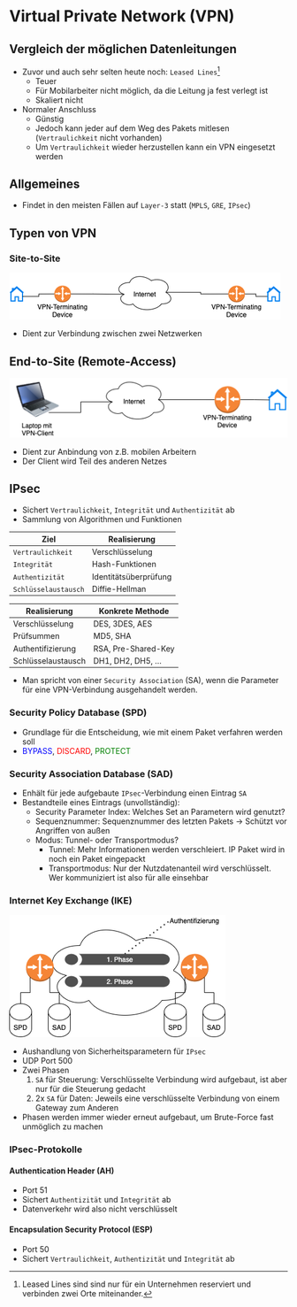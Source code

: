 # Virtual Private Network (VPN)
## Vergleich der möglichen Datenleitungen

* Zuvor und auch sehr selten heute noch: `Leased Lines`[^1]
    * Teuer
    * Für Mobilarbeiter nicht möglich, da die Leitung ja fest verlegt ist
    * Skaliert nicht
* Normaler Anschluss
    * Günstig
    * Jedoch kann jeder auf dem Weg des Pakets mitlesen (`Vertraulichkeit` nicht vorhanden)
    * Um `Vertraulichkeit` wieder herzustellen kann ein VPN eingesetzt werden

## Allgemeines

* Findet in den meisten Fällen auf `Layer-3` statt (`MPLS`, `GRE`, `IPsec`)

## Typen von VPN
### Site-to-Site

![Site-to-Site](../img/site2site_vpn.png)

* Dient zur Verbindung zwischen zwei Netzwerken

## End-to-Site (Remote-Access)

![End-to-Site](../img/end2site_vpn.png)

* Dient zur Anbindung von z.B. mobilen Arbeitern
* Der Client wird Teil des anderen Netzes

## IPsec

* Sichert `Vertraulichkeit`, `Integrität` und `Authentizität` ab
* Sammlung von Algorithmen und Funktionen

| Ziel                 | Realisierung          |
| -                    | -                     |
| `Vertraulichkeit`    | Verschlüsselung       |
| `Integrität`         | Hash-Funktionen       |
| `Authentizität`      | Identitätsüberprüfung |
| `Schlüsselaustausch` | Diffie-Hellman        |

| Realisierung       | Konkrete Methode    |
| -                  | -                   |
| Verschlüsselung    | DES, 3DES, AES      |
| Prüfsummen         | MD5, SHA            |
| Authentifizierung  | RSA, Pre-Shared-Key |
| Schlüsselaustausch | DH1, DH2, DH5, …    |

* Man spricht von einer `Security Association` (SA), wenn die Parameter für eine VPN-Verbindung
  ausgehandelt werden.

### Security Policy Database (SPD)

* Grundlage für die Entscheidung, wie mit einem Paket verfahren werden soll
* <span style="color: blue">BYPASS</span>, <span style="color: red">DISCARD</span>,
  <span style="color: green">PROTECT</span>

### Security Association Database (SAD)

* Enhält für jede aufgebaute `IPsec`-Verbindung einen Eintrag `SA`
* Bestandteile eines Eintrags (unvollständig):
    * Security Parameter Index: Welches Set an Parametern wird genutzt?
    * Sequenznummer: Sequenznummer des letzten Pakets -> Schützt vor Angriffen von außen
    * Modus: Tunnel- oder Transportmodus?
        * Tunnel: Mehr Informationen werden verschleiert. IP Paket wird in noch ein Paket eingepackt
        * Transportmodus: Nur der Nutzdatenanteil wird verschlüsselt. Wer kommuniziert ist also für
          alle einsehbar

### Internet Key Exchange (IKE)

![IKE-Phasen](../img/ike_vpn.png)

* Aushandlung von Sicherheitsparametern für `IPsec`
* UDP Port 500
* Zwei Phasen
    1. `SA` für Steuerung: Verschlüsselte Verbindung wird aufgebaut, ist aber nur für die Steuerung
       gedacht
    2. 2x `SA` für Daten: Jeweils eine verschlüsselte Verbindung von einem Gateway zum Anderen
* Phasen werden immer wieder erneut aufgebaut, um Brute-Force fast unmöglich zu machen

### IPsec-Protokolle
#### Authentication Header (AH)

* Port 51
* Sichert `Authentizität` und `Integrität` ab
* Datenverkehr wird also nicht verschlüsselt

#### Encapsulation Security Protocol (ESP)

* Port 50
* Sichert `Vertraulichkeit`, `Authentizität` und `Integrität` ab

[^1]: Leased Lines sind sind nur für ein Unternehmen reserviert und verbinden zwei Orte miteinander.
